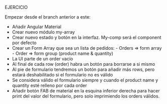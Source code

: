 EJERCICIO

Empezar desde el branch anterior a este:

- Añadir Angular Material
- Crear nuevo módulo my-array
- Crear nuevo estado y botón en la interfaz. My-comp será el component por defecto
- Crear un Form Array que sea un lista de pedidos: - Orders => form array - Order => form group (product name & quantity)
- La UI parte de un order vacío
- Al final de cada row (order) habra un botón para borrarse a si mismo
- Al pie de formulario tendremos un botón para añadir más rows, pero estará deshabilitado si el formulario no es válido
- Se considera válido el formulario siempre y cuando el product name y quantity esté relleno por cada order
- Añadir botón FAB de material en la esquina inferior derecha para hacer print del valor del formulario, pero solo imprimiendo los orders válidos.
